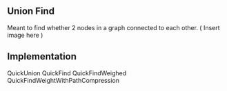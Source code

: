 Union Find
----------
Meant to find whether 2 nodes in a graph connected to each other.
( Insert image here )


Implementation
--------------
QuickUnion
QuickFind
QuickFindWeighed
QuickFindWeightWithPathCompression